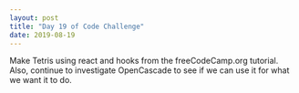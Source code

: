 ```yaml
---
layout: post
title: "Day 19 of Code Challenge"
date: 2019-08-19
---
```

Make Tetris using react and hooks from the freeCodeCamp.org tutorial. Also, continue to investigate OpenCascade to see if we can use it for what we want it to do.